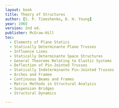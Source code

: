 ```yaml
---
layout: book
title: Theory of Structures
author: [S. P. Timoshenko, D. H. Young]
year: 1965
version: 2nd ed.
publisher: McGraw-Hill
toc:
  - Elements of Plane Statics
  - Statically Determinante Plane Trusses
  - Influence Lines
  - Statically Determinante Space Structures
  - General Theorems Relating to Elastic Systems
  - Deflection of Pin-Jointed Trusses
  - Statically Indeterminante Pin-Jointed Trusses
  - Arches and Framee
  - Continuous Beams and Frames
  - Matrix Methods in Structural Analysis
  - Suspension Bridges
  - Structural Dynamics

---
```




